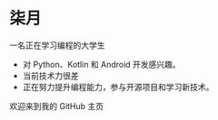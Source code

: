 # 柒月

一名正在学习编程的大学生

- 对 Python、Kotlin 和 Android 开发感兴趣。
- 当前技术力很差
- 正在努力提升编程能力，参与开源项目和学习新技术。

欢迎来到我的 GitHub 主页
